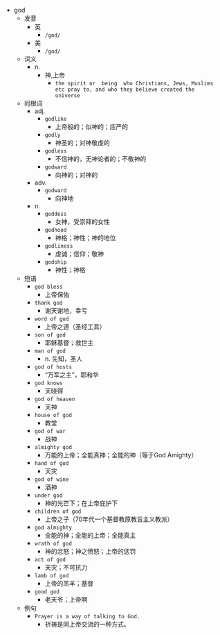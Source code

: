 - god
  - 发音
    - 英
      - `/ɡɒd/`
    - 美
      - `/ɡɑd/`
  - 词义
    - n.
      - 神,上帝
        - `the spirit or  being  who Christians, Jews, Muslims etc pray to, and who they believe created the universe`
  - 同根词
    - adj.
      - `godlike`
        - 上帝般的；似神的；庄严的
      - `godly`
        - 神圣的；对神敬虔的
      - `godless`
        - 不信神的，无神论者的；不敬神的
      - `godward`
        - 向神的；对神的
    - adv.
      - `godward`
        - 向神地
    - n.
      - `goddess`
        - 女神，受崇拜的女性
      - `godhood`
        - 神格；神性；神的地位
      - `godliness`
        - 虔诚；信仰；敬神
      - `godship`
        - 神性；神格
  - 短语
    - `god bless`
      - 上帝保佑 
    - `thank god`
      - 谢天谢地，幸亏 
    - `word of god`
      - 上帝之道（圣经工具） 
    - `son of god`
      - 耶稣基督；救世主 
    - `man of god`
      - n. 先知，圣人 
    - `god of hosts`
      - “万军之主”，耶和华 
    - `god knows`
      - 天晓得 
    - `god of heaven`
      - 天神 
    - `house of god`
      - 教堂 
    - `god of war`
      - 战神 
    - `almighty god`
      - 万能的上帝；全能真神；全能的神（等于God Amighty） 
    - `hand of god`
      - 天灾 
    - `god of wine`
      - 酒神 
    - `under god`
      - 神的光芒下；在上帝庇护下 
    - `children of god`
      - 上帝之子（70年代一个基督教原教旨主义教派） 
    - `god almighty`
      - 全能的神；全能的上帝；全能真主 
    - `wrath of god`
      - 神的忿怒；神之愤怒；上帝的惩罚 
    - `act of god`
      - 天灾；不可抗力 
    - `lamb of god`
      - 上帝的羔羊；基督 
    - `good god`
      - 老天爷；上帝啊 
  - 例句
    - `Prayer is a way of talking to God.`
      - 祈祷是同上帝交流的一种方式。

